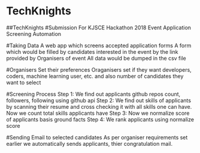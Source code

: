 # TechKnights
##TechKnights #Submission For KJSCE Hackathon 2018 Event Application Screening Automation

#Taking Data A web app which screens accepted application forms A form which would be filled by candidates interested in the event by the link provided by Organisers of event All data would be dumped in the csv file

#Organisers Set their preferences Oraganisers set if they want developers, coders, machine learning user, etc. and also number of candidates they want to select

#Screening Process Step 1: We find out applicants github repos count, followers, following using github api Step 2: We find out skills of applicants by scanning their resume and cross checking it with all skills one can have. Now we count total skills applicants have Step 3: Now we normalize score of applicants basis ground facts Step 4: We rank applicants using normalize score

#Sending Email to selected candidates As per organiser requirements set earlier we automatically sends applicants, thier congratulation mail.
